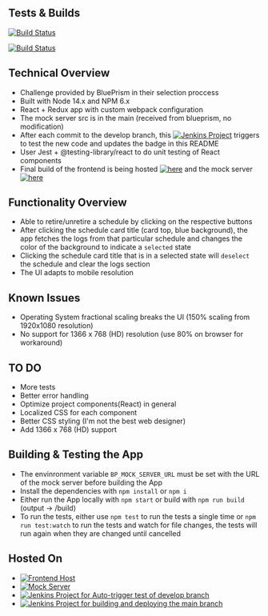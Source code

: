 ## Tests & Builds
[![Build Status](http://jenkins.fpetros.com/buildStatus/icon?job=Blue+Prism+Frotend+Develop+Testing&subject=Test%20Develop)](http://jenkins.fpetros.com/job/Blue%20Prism%20Frotend%20Develop%20Testing/lastBuild)

[![Build Status](http://jenkins.fpetros.com/buildStatus/icon?job=Blue+Prism+Frotend+Build+And+Deploy&subject=Deploy%20Main)](http://jenkins.fpetros.com/job/Blue%20Prism%20Frotend%20Build%20And%20Deploy/lastBuild)

## Technical Overview

* Challenge provided by BluePrism in their selection proccess
* Built with Node 14.x and NPM 6.x
* React + Redux app with custom webpack configuration
* The mock server src is in the main (received from blueprism, no modification)
* After each commit to the develop branch, this [![Jenkins Project](JenkinsProjects)](http://jenkins.fpetros.com/job/Blue%20Prism%20Frotend%20Develop%20Testing) triggers to test the new code and updates the badge in this README
* User Jest + @testing-library/react to do unit testing of React components
* Final build of the frontend is being hosted [![here](FrontendHost)](http://apps.fpetros.com/blueprism) and the mock server [![here](MockServer)](http://apps.fpetros.com/blueprism-mock-server)

## Functionality Overview

* Able to retire/unretire a schedule by clicking on the respective buttons
* After clicking the schedule card title (card top, blue background), the app fetches the logs from that particular schedule and changes the color of the background to indicate a `selected` state
* Clicking the schedule card title that is in a selected state will `deselect` the schedule and clear the logs section
* The UI adapts to mobile resolution

## Known Issues

* Operating System fractional scaling breaks the UI (150% scaling from 1920x1080 resolution)
* No support for 1366 x 768 (HD) resolution (use 80% on browser for workaround)

## TO DO

* More tests
* Better error handling
* Optimize project components(React) in general
* Localized CSS for each component
* Better CSS styling (I'm not the best web designer)
* Add 1366 x 768 (HD) support

## Building & Testing the App
* The envinronment variable `BP_MOCK_SERVER_URL` must be set with the URL of the mock server before building the App
* Install the dependencies with `npm install` or `npm i`
* Either run the App locally with `npm start` or build with `npm run build` (output -> /build) 
* To run the tests, either use `npm test` to run the tests a single time or `npm run test:watch` to run the tests and watch for file changes, the tests will run again when they are changed until cancelled

## Hosted On

* [![Frontend Host](FrontendHost)](http://apps.fpetros.com/blueprism)
* [![Mock Server](MockServer)](http://apps.fpetros.com/blueprism-mock-server)
* [![Jenkins Project for Auto-trigger test of develop branch](JenkinsProjects)](http://jenkins.fpetros.com/job/Blue%20Prism%20Frotend%20Develop%20Testing)
* [![Jenkins Project for building and deploying the main branch](JenkinsProjects)](http://jenkins.fpetros.com/job/Blue%20Prism%20Frotend%20Build%20And%20Deploy)
